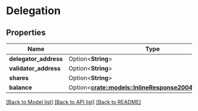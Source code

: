 # Delegation

## Properties

Name | Type | Description | Notes
------------ | ------------- | ------------- | -------------
**delegator_address** | Option<**String**> |  | [optional]
**validator_address** | Option<**String**> |  | [optional]
**shares** | Option<**String**> |  | [optional]
**balance** | Option<[**crate::models::InlineResponse2004TxFeeAmount**](inline_response_200_4_tx_fee_amount.md)> |  | [optional]

[[Back to Model list]](../README.md#documentation-for-models) [[Back to API list]](../README.md#documentation-for-api-endpoints) [[Back to README]](../README.md)


